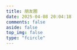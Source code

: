 ```yaml
---
title: 朋友圈
date: 2025-04-08 20:04:18
comments: false
aside: false
top_img: false
type: "fcircle"
---
```


